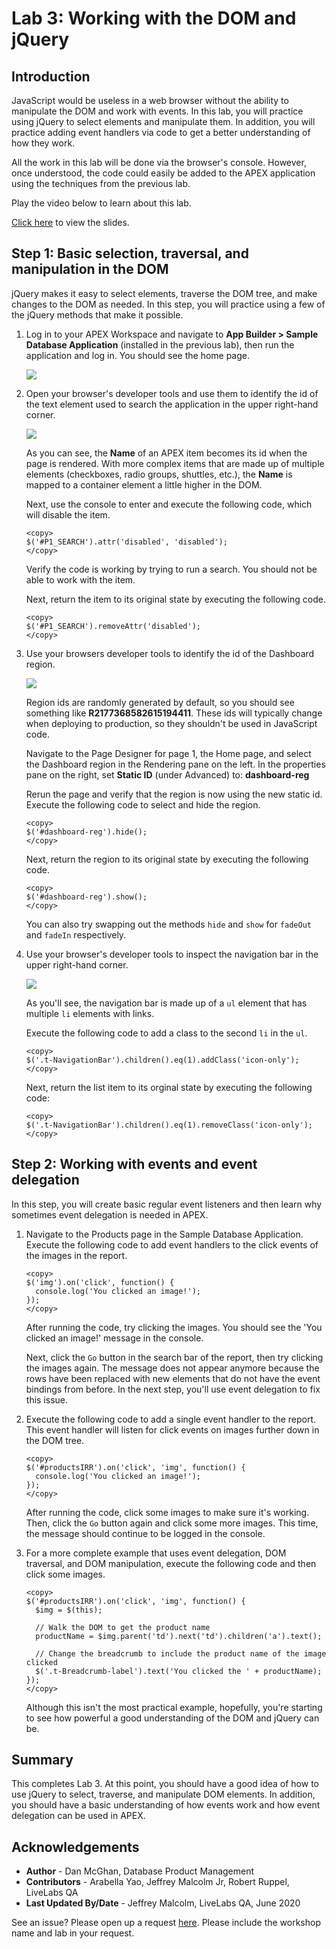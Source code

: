 # Lab 3: Working with the DOM and jQuery

## Introduction

JavaScript would be useless in a web browser without the ability to manipulate the DOM and work with events. In this lab, you will practice using jQuery to select elements and manipulate them. In addition, you will practice adding event handlers via code to get a better understanding of how they work.

All the work in this lab will be done via the browser's console. However, once understood, the code could easily be added to the APEX application using the techniques from the previous lab.

Play the video below to learn about this lab.

[](youtube:uK7vCqfXxNs)

 <a href="https://www.slideshare.net/DanielMcGhan/module-3-working-with-the-dom-and-jquery" target="_blank">Click here</a> to view the slides.

## **Step 1:** Basic selection, traversal, and manipulation in the DOM

jQuery makes it easy to select elements, traverse the DOM tree, and make changes to the DOM as needed. In this step, you will practice using a few of the jQuery methods that make it possible.

1.  Log in to your APEX Workspace and navigate to **App Builder > Sample Database Application** (installed in the previous lab), then run the application and log in. You should see the home page.

    ![](images/sample-database-app-home.png " ")

2.  Open your browser's developer tools and use them to identify the id of the text element used to search the application in the upper right-hand corner.

    ![](images/search-item.png)

    As you can see, the **Name** of an APEX item becomes its id when the page is rendered. With more complex items that are made up of multiple elements (checkboxes, radio groups, shuttles, etc.), the **Name** is mapped to a container element a little higher in the DOM.

    Next, use the console to enter and execute the following code, which will disable the item.

    ```
    <copy>
    $('#P1_SEARCH').attr('disabled', 'disabled');
    </copy>
    ```

    Verify the code is working by trying to run a search. You should not be able to work with the item.

    Next, return the item to its original state by executing the following code.

    ```
    <copy>
    $('#P1_SEARCH').removeAttr('disabled');
    </copy>
    ```

3.  Use your browsers developer tools to identify the id of the Dashboard region.

    ![](images/dashboard-region.png)

    Region ids are randomly generated by default, so you should see something like **R2177368582615194411**. These ids will typically change when deploying to production, so they shouldn't be used in JavaScript code.

    Navigate to the Page Designer for page 1, the Home page, and select the Dashboard region in the Rendering pane on the left. In the properties pane on the right, set **Static ID** (under Advanced) to: **dashboard-reg**

    Rerun the page and verify that the region is now using the new static id. Execute the following code to select and hide the region.

    ```
    <copy>
    $('#dashboard-reg').hide();
    </copy>
    ```

    Next, return the region to its original state by executing the following code.

    ```
    <copy>
    $('#dashboard-reg').show();
    </copy>
    ```

    You can also try swapping out the methods `hide` and `show` for `fadeOut` and `fadeIn` respectively.

4.  Use your browser's developer tools to inspect the navigation bar in the upper right-hand corner.

    ![](images/navigation-bar.png)

    As you'll see, the navigation bar is made up of a `ul` element that has multiple `li` elements with links.

    Execute the following code to add a class to the second `li` in the `ul`.

    ```
    <copy>
    $('.t-NavigationBar').children().eq(1).addClass('icon-only');
    </copy>
    ```

    Next, return the list item to its orginal state by executing the following code:

    ```
    <copy>
    $('.t-NavigationBar').children().eq(1).removeClass('icon-only');
    </copy>
    ```

## **Step 2:** Working with events and event delegation

In this step, you will create basic regular event listeners and then learn why sometimes event delegation is needed in APEX.

1.  Navigate to the Products page in the Sample Database Application. Execute the following code to add event handlers to the click events of the images in the report.

    ```
    <copy>
    $('img').on('click', function() {
      console.log('You clicked an image!');
    });
    </copy>
    ```

    After running the code, try clicking the images. You should see the 'You clicked an image!' message in the console.

    Next, click the `Go` button in the search bar of the report, then try clicking the images again. The message does not appear anymore because the rows have been replaced with new elements that do not have the event bindings from before. In the next step, you'll use event delegation to fix this issue.

2.  Execute the following code to add a single event handler to the report. This event handler will listen for click events on images further down in the DOM tree.

    ```
    <copy>
    $('#productsIRR').on('click', 'img', function() {
      console.log('You clicked an image!');
    });
    </copy>
    ```

    After running the code, click some images to make sure it's working. Then, click the `Go` button again and click some more images. This time, the message should continue to be logged in the console.

3.  For a more complete example that uses event delegation, DOM traversal, and DOM manipulation, execute the following code and then click some images.

    ```
    <copy>
    $('#productsIRR').on('click', 'img', function() {
      $img = $(this);

      // Walk the DOM to get the product name
      productName = $img.parent('td').next('td').children('a').text();

      // Change the breadcrumb to include the product name of the image clicked
      $('.t-Breadcrumb-label').text('You clicked the ' + productName);
    });
    </copy>
    ```

    Although this isn't the most practical example, hopefully, you're starting to see how powerful a good understanding of the DOM and jQuery can be.

## **Summary**

This completes Lab 3. At this point, you should have a good idea of how to use jQuery to select, traverse, and manipulate DOM elements. In addition, you should have a basic understanding of how events work and how event delegation can be used in APEX.

## **Acknowledgements**
 - **Author** -  Dan McGhan, Database Product Management
 - **Contributors** - Arabella Yao, Jeffrey Malcolm Jr, Robert Ruppel, LiveLabs QA
 - **Last Updated By/Date** - Jeffrey Malcolm, LiveLabs QA, June 2020

See an issue?  Please open up a request [here](https://github.com/oracle/learning-library/issues).   Please include the workshop name and lab in your request. 